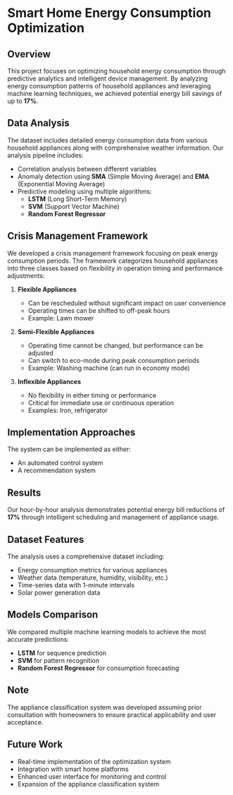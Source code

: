 # Smart Home Energy Consumption Optimization

## Overview
This project focuses on optimizing household energy consumption through predictive analytics and intelligent device management. By analyzing energy consumption patterns of household appliances and leveraging machine learning techniques, we achieved potential energy bill savings of up to **17%**.

## Data Analysis
The dataset includes detailed energy consumption data from various household appliances along with comprehensive weather information. Our analysis pipeline includes:
- Correlation analysis between different variables
- Anomaly detection using **SMA** (Simple Moving Average) and **EMA** (Exponential Moving Average)
- Predictive modeling using multiple algorithms:
  - **LSTM** (Long Short-Term Memory)
  - **SVM** (Support Vector Machine)
  - **Random Forest Regressor**

## Crisis Management Framework
We developed a crisis management framework focusing on peak energy consumption periods. The framework categorizes household appliances into three classes based on flexibility in operation timing and performance adjustments:

1. **Flexible Appliances**
   - Can be rescheduled without significant impact on user convenience
   - Operating times can be shifted to off-peak hours
   - Example: Lawn mower

2. **Semi-Flexible Appliances**
   - Operating time cannot be changed, but performance can be adjusted
   - Can switch to eco-mode during peak consumption periods
   - Example: Washing machine (can run in economy mode)

3. **Inflexible Appliances**
   - No flexibility in either timing or performance
   - Critical for immediate use or continuous operation
   - Examples: Iron, refrigerator

## Implementation Approaches
The system can be implemented as either:
- An automated control system
- A recommendation system

## Results
Our hour-by-hour analysis demonstrates potential energy bill reductions of **17%** through intelligent scheduling and management of appliance usage.

## Dataset Features
The analysis uses a comprehensive dataset including:
- Energy consumption metrics for various appliances
- Weather data (temperature, humidity, visibility, etc.)
- Time-series data with 1-minute intervals
- Solar power generation data

## Models Comparison
We compared multiple machine learning models to achieve the most accurate predictions:
- **LSTM** for sequence prediction
- **SVM** for pattern recognition
- **Random Forest Regressor** for consumption forecasting

## Note
The appliance classification system was developed assuming prior consultation with homeowners to ensure practical applicability and user acceptance.

## Future Work
- Real-time implementation of the optimization system
- Integration with smart home platforms
- Enhanced user interface for monitoring and control
- Expansion of the appliance classification system
